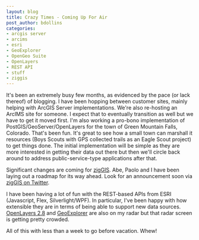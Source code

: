 ```yaml
---
layout: blog
title: Crazy Times - Coming Up For Air
post_author: bdollins
categories:
- arcgis server
- arcims
- esri
- GeoExplorer
- OpenGeo Suite
- OpenLayers
- REST API
- stuff
- ziggis
---
```


It's been an extremely busy few months, as evidenced by the pace (or lack thereof) of blogging. I have been hopping between customer sites, mainly helping with ArcGIS Server implementations. We're also re-hosting an ArcIMS site for someone. I expect that to eventually transition as well but we have to get it moved first. I'm also working a pro-bono implementation of PostGIS/GeoServer/OpenLayers for the town of Green Mountain Falls, Colorado. That's been fun. It's great to see how a small town can marshall it resources (Boys Scouts with GPS collected trails as an Eagle Scout project) to get things done. The initial implementation will be simple as they are more interested in getting their data out there but then we'll circle back around to address public-service-type applications after that.

Significant changes are coming for <a href="http://pub.obtusesoft.com">zigGIS</a>. Abe, Paolo and I have been laying out a roadmap for its way ahead. Look for an announcement soon via <a href="http://twitter.com/zigGIS">zigGIS on Twitter</a>.

I have been having a lot of fun with the REST-based APIs from ESRI (Javascript, Flex, Silverlight/WPF). In particular, I've been happy with how extensible they are in terms of being able to support new data sources.
<a href="http://openlayers.org/pipermail/users/2009-June/012414.html">OpenLayers 2.8</a> and <a href="http://blog.opengeo.org/2009/06/17/geoexplorer-preview/">GeoExplorer</a> are also on my radar but that radar screen is getting pretty crowded.

All of this with less than a week to go before vacation. Whew!